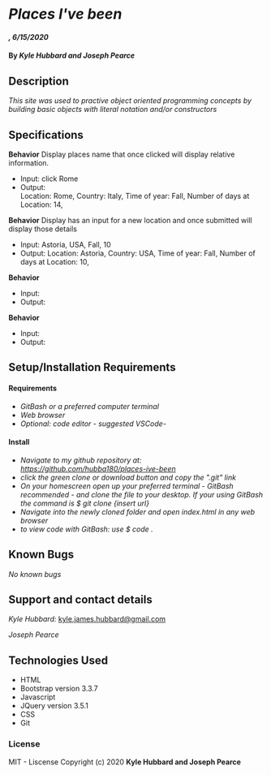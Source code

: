 # _Places I've been_
#### _, 6/15/2020_
#### By _**Kyle Hubbard and Joseph Pearce**_
## Description
_This site was used to practive object oriented programming concepts by building basic objects with literal notation and/or constructors_

## Specifications

**Behavior** Display places name that once clicked will display relative information.
* Input: click Rome 
* Output:  
          Location: Rome,
          Country: Italy,
          Time of year: Fall,
          Number of days at Location: 14,

**Behavior** Display has an input for a new location and once submitted will display those details
* Input: Astoria, USA, Fall, 10
* Output: Location: Astoria,
          Country: USA,
          Time of year: Fall,
          Number of days at Location: 10,

**Behavior**
* Input: 
* Output:

**Behavior**
* Input: 
* Output:

## Setup/Installation Requirements

#### Requirements

* _GitBash or a preferred computer terminal_
* _Web browser_
* _Optional: code editor - suggested VSCode-_

#### Install

* _Navigate to my github repository at: https://github.com/hubba180/places-ive-been_
* _click the green clone or download button and copy the ".git" link_
* _On your homescreen open up your preferred terminal - GitBash recommended - and clone the file to your desktop. If your using GitBash the command is $ git clone {insert url}_
* _Navigate into the newly cloned folder and open index.html in any web browser_
* _to view code with GitBash: use $ code ._

## Known Bugs

_No known bugs_
## Support and contact details
_Kyle Hubbard:_
kyle.james.hubbard@gmail.com

_Joseph Pearce_

## Technologies Used
* HTML
* Bootstrap version 3.3.7
* Javascript
* JQuery version 3.5.1
* CSS
* Git

### License
MIT - Liscense
Copyright (c) 2020 **Kyle Hubbard and Joseph Pearce**